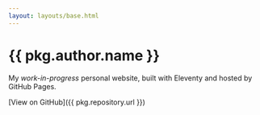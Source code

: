 ```yaml
---
layout: layouts/base.html
---
```

# {{ pkg.author.name }}

My _work-in-progress_ personal website, built with Eleventy and hosted by GitHub Pages.

[View on GitHub]({{ pkg.repository.url }})
